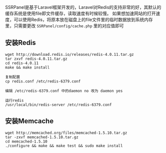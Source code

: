 SSRPanel是基于Laravel框架开发的，Laravel对Redis的支持非常的好，其默认的缓存系统是使用file即文件缓存，读取速度有时候较慢。
如果想加速网站的打开速度，可以使用Redis，将原本放在磁盘上的file文件里的临时数据放到系统内存里，只需要更改 `SSRPanel/config/cache.php` 里的对应值即可

## 安装Redis
```
wget http://download.redis.io/releases/redis-4.0.11.tar.gz
tar zxvf redis-4.0.11.tar.gz
cd redis-4.0.11
make && make install

复制配置
cp redis.conf /etc/redis-6379.conf

编辑 /etc/redis-6379.conf 中的daemon no 改为 daemon yes

运行redis
/usr/local/bin/redis-server /etc/redis-6379.conf
```

## 安装Memcache
```
wget http://memcached.org/files/memcached-1.5.10.tar.gz
tar -zxvf memcached-1.5.10.tar.gz
cd memcached-1.5.10
./configure && make && make test && sudo make install
```